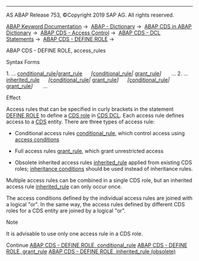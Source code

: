   

* * *

AS ABAP Release 753, ©Copyright 2019 SAP AG. All rights reserved.

[ABAP Keyword Documentation](javascript:call_link\('abenabap.htm'\)) →  [ABAP - Dictionary](javascript:call_link\('abenabap_dictionary.htm'\)) →  [ABAP CDS in ABAP Dictionary](javascript:call_link\('abencds.htm'\)) →  [ABAP CDS - Access Control](javascript:call_link\('abencds_authorizations.htm'\)) →  [ABAP CDS - DCL Statements](javascript:call_link\('abencds_f1_dcl_syntax.htm'\)) →  [ABAP CDS - DEFINE ROLE](javascript:call_link\('abencds_f1_define_role.htm'\)) → 

ABAP CDS - DEFINE ROLE, access\_rules

Syntax Forms

1\. ... [conditional\_rule](javascript:call_link\('abencds_dcl_role_cond_rule.htm'\))*|*[grant\_rule](javascript:call_link\('abencds_dcl_role_grant_rule.htm'\))
     *\[*[conditional\_rule](javascript:call_link\('abencds_dcl_role_cond_rule.htm'\))*|* [grant\_rule](javascript:call_link\('abencds_dcl_role_grant_rule.htm'\))*\]*
      ...
2\. ... [inherited\_rule](javascript:call_link\('abencds_dcl_role_inherited_rule.htm'\))
     *\[*[conditional\_rule](javascript:call_link\('abencds_dcl_role_cond_rule.htm'\))*|* [grant\_rule](javascript:call_link\('abencds_dcl_role_grant_rule.htm'\))*\]*
     *\[*[conditional\_rule](javascript:call_link\('abencds_dcl_role_cond_rule.htm'\))*|* [grant\_rule](javascript:call_link\('abencds_dcl_role_grant_rule.htm'\))*\]*
      ...

Effect

Access rules that can be specified in curly brackets in the statement [DEFINE ROLE](javascript:call_link\('abencds_f1_define_role.htm'\)) to define a [CDS role](javascript:call_link\('abencds_role_glosry.htm'\) "Glossary Entry") in [CDS DCL](javascript:call_link\('abencds_dcl_glosry.htm'\) "Glossary Entry"). Each access rule defines access to a [CDS](javascript:call_link\('abencds_entity_glosry.htm'\) "Glossary Entry") entity. There are three types of access rule:

-   Conditional access rules [conditional\_rule](javascript:call_link\('abencds_dcl_role_cond_rule.htm'\)), which control access using [access conditions](javascript:call_link\('abencds_dcl_role_conditions.htm'\))

-   Full access rules [grant\_rule](javascript:call_link\('abencds_dcl_role_grant_rule.htm'\)), which grant unrestricted access

-   Obsolete inherited access rules [inherited\_rule](javascript:call_link\('abencds_dcl_role_inherited_rule.htm'\)) applied from existing CDS roles; [inheritance conditions](javascript:call_link\('abencds_f1_cond_inherit.htm'\)) should be used instead of inheritance rules.

Multiple access rules can be combined in a single CDS role, but an inherited access rule [inherited\_rule](javascript:call_link\('abencds_dcl_role_inherited_rule.htm'\)) can only occur once.

The access conditions defined by the individual access rules are joined with a logical "or". In the same way, the access rules defined by different CDS roles for a CDS entity are joined by a logical "or".

Note

It is advisable to use only one access rule in a CDS role.

Continue
[ABAP CDS - DEFINE ROLE, conditional\_rule](javascript:call_link\('abencds_dcl_role_cond_rule.htm'\))
[ABAP CDS - DEFINE ROLE, grant\_rule](javascript:call_link\('abencds_dcl_role_grant_rule.htm'\))
[ABAP CDS - DEFINE ROLE, inherited\_rule (obsolete)](javascript:call_link\('abencds_dcl_role_inherited_rule.htm'\))